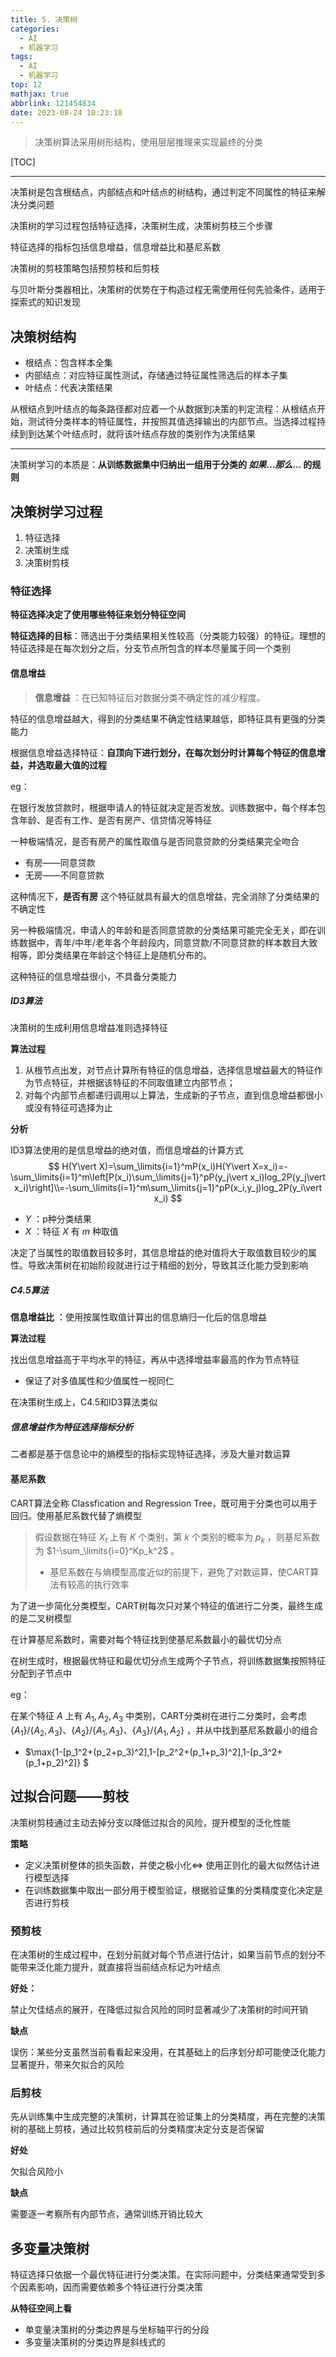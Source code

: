 ```yaml
---
title: 5. 决策树
categories:
  - AI
  - 机器学习
tags:
  - AI
  - 机器学习
top: 12
mathjax: true
abbrlink: 121454834
date: 2023-08-24 10:23:18
---
```


> 决策树算法采用树形结构，使用层层推理来实现最终的分类

[TOC]

---

决策树是包含根结点，内部结点和叶结点的树结构，通过判定不同属性的特征来解决分类问题

决策树的学习过程包括特征选择，决策树生成，决策树剪枝三个步骤

特征选择的指标包括信息增益，信息增益比和基尼系数

决策树的剪枝策略包括预剪枝和后剪枝

<!--more-->

与贝叶斯分类器相比，决策树的优势在于构造过程无需使用任何先验条件，适用于探索式的知识发现

## 决策树结构

- 根结点：包含样本全集
- 内部结点：对应特征属性测试，存储通过特征属性筛选后的样本子集
- 叶结点：代表决策结果

从根结点到叶结点的每条路径都对应着一个从数据到决策的判定流程：从根结点开始，测试待分类样本的特征属性，并按照其值选择输出的内部节点。当选择过程持续到到达某个叶结点时，就将该叶结点存放的类别作为决策结果

---

决策树学习的本质是：**从训练数据集中归纳出一组用于分类的 $如果...那么...$ 的规则**

## 决策树学习过程

1. 特征选择
2. 决策树生成
3. 决策树剪枝

### 特征选择

**特征选择决定了使用哪些特征来划分特征空间**

**特征选择的目标**：筛选出于分类结果相关性较高（分类能力较强）的特征。理想的特征选择是在每次划分之后，分支节点所包含的样本尽量属于同一个类别

#### 信息增益

> **信息增益** ：在已知特征后对数据分类不确定性的减少程度。

特征的信息增益越大，得到的分类结果不确定性结果越低，即特征具有更强的分类能力

根据信息增益选择特征：**自顶向下进行划分，在每次划分时计算每个特征的信息增益，并选取最大值的过程**

eg：

在银行发放贷款时，根据申请人的特征就决定是否发放。训练数据中，每个样本包含年龄、是否有工作、是否有房产、信贷情况等特征

一种极端情况，是否有房产的属性取值与是否同意贷款的分类结果完全吻合

- 有房——同意贷款
- 无房——不同意贷款

这种情况下，**是否有房** 这个特征就具有最大的信息增益，完全消除了分类结果的不确定性

另一种极端情况，申请人的年龄和是否同意贷款的分类结果可能完全无关，即在训练数据中，青年/中年/老年各个年龄段内，同意贷款/不同意贷款的样本数目大致相等，即分类结果在年龄这个特征上是随机分布的。

这种特征的信息增益很小，不具备分类能力

##### ID3算法

决策树的生成利用信息增益准则选择特征

**算法过程**

1. 从根节点出发，对节点计算所有特征的信息增益，选择信息增益最大的特征作为节点特征，并根据该特征的不同取值建立内部节点；
2. 对每个内部节点都递归调用以上算法，生成新的子节点，直到信息增益都很小或没有特征可选择为止

**分析**

ID3算法使用的是信息增益的绝对值，而信息增益的计算方式
$$
H(Y\vert X)=\sum_\limits{i=1}^mP(x_i)H(Y\vert X=x_i)=-\sum_\limits{i=1}^m\left[P(x_i)\sum_\limits{j=1}^pP(y_j\vert x_i)log_2P(y_j\vert x_i)\right]\\=-\sum_\limits{i=1}^m\sum_\limits{j=1}^pP(x_i,y_j)log_2P(y_i\vert x_i)
$$

- $Y$ ：p种分类结果
- $X$ ：特征 $X$ 有 $m$ 种取值

决定了当属性的取值数目较多时，其信息增益的绝对值将大于取值数目较少的属性。导致决策树在初始阶段就进行过于精细的划分，导致其泛化能力受到影响

##### C4.5算法

**信息增益比** ：使用按属性取值计算出的信息熵归一化后的信息增益

**算法过程**

找出信息增益高于平均水平的特征，再从中选择增益率最高的作为节点特征

- 保证了对多值属性和少值属性一视同仁

在决策树生成上，C4.5和ID3算法类似

##### 信息增益作为特征选择指标分析

二者都是基于信息论中的熵模型的指标实现特征选择，涉及大量对数运算

#### 基尼系数

CART算法全称 Classfication and Regression Tree，既可用于分类也可以用于回归。使用基尼系数代替了熵模型

> 假设数据在特征 $X_t$ 上有 $K$ 个类别，第 $k$ 个类别的概率为 $p_k$ ，则基尼系数为 $1-\sum_\limits{i=0}^Kp_k^2$ 。
>
> - 基尼系数在与熵模型高度近似的前提下，避免了对数运算，使CART算法有较高的执行效率

为了进一步简化分类模型，CART树每次只对某个特征的值进行二分类，最终生成的是二叉树模型

在计算基尼系数时，需要对每个特征找到使基尼系数最小的最优切分点

在树生成时，根据最优特征和最优切分点生成两个子节点，将训练数据集按照特征分配到子节点中

eg：

在某个特征 $A$ 上有 $A_1,A_2,A_3$ 中类别，CART分类树在进行二分类时，会考虑 $\{A_1\}/\{A_2,A_3\}、\{A_2\}/\{A_1,A_3\}、\{A_3\}/\{A_1,A_2\}$ ，并从中找到基尼系数最小的组合

- $\max\{1-[p_1^2+(p_2+p_3)^2],1-[p_2^2+(p_1+p_3)^2],1-[p_3^2+(p_1+p_2)^2]\} $

## 过拟合问题——剪枝

决策树剪枝通过主动去掉分支以降低过拟合的风险，提升模型的泛化性能

**策略**

- 定义决策树整体的损失函数，并使之极小化$\iff$ 使用正则化的最大似然估计进行模型选择
- 在训练数据集中取出一部分用于模型验证，根据验证集的分类精度变化决定是否进行剪枝

### 预剪枝

在决策树的生成过程中，在划分前就对每个节点进行估计，如果当前节点的划分不能带来泛化能力提升，就直接将当前结点标记为叶结点

**好处：**

禁止欠佳结点的展开，在降低过拟合风险的同时显著减少了决策树的时间开销

**缺点**

误伤：某些分支虽然当前看看起来没用，在其基础上的后序划分却可能使泛化能力显著提升，带来欠拟合的风险

### 后剪枝

先从训练集中生成完整的决策树，计算其在验证集上的分类精度，再在完整的决策树的基础上剪枝，通过比较剪枝前后的分类精度决定分支是否保留

**好处**

欠拟合风险小

**缺点**

需要逐一考察所有内部节点，通常训练开销比较大

## 多变量决策树

特征选择只依据一个最优特征进行分类决策。在实际问题中，分类结果通常受到多个因素影响，因而需要依赖多个特征进行分类决策

**从特征空间上看** 

- 单变量决策树的分类边界是与坐标轴平行的分段
- 多变量决策树的分类边界是斜线式的
